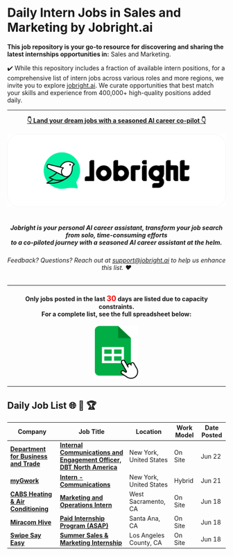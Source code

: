 
# Daily Intern Jobs in Sales and Marketing by Jobright.ai



**This job repository is your go-to resource for discovering and sharing the latest internships opportunities in:** Sales and Marketing.


✔️ While this repository includes a fraction of available intern positions, for a comprehensive list of intern jobs across various roles and more regions, we invite you to explore [jobright.ai](https://jobright.ai/?utm_source=1051&utm_campaign=git). We curate opportunities that best match your skills and experience from 400,000+ high-quality positions added daily.

---

<div align="center">
<p>
    <a href="https://jobright.ai/?utm_source=1051&utm_campaign=git"><b>👇 Land your dream jobs with a seasoned AI career co-pilot 👇</b></a>
    <br>
    <br>
    <a href="https://jobright.ai/?utm_source=1051&utm_campaign=git">
        <img src="./static/img/jrbtn.svg" alt="jobright.ai">
    </a>
    <br>
    <br>
    <i>
    <sub> 
        <h5>
        Jobright is your personal AI career assistant, transform your job search from solo, time-consuming efforts 
        <br>
        to a co-piloted journey with a seasoned AI career assistant at the helm.
        </h5>
    </sub>
    </i>
</p>
<p>
    <sub> 
        <h6>
            Feedback? Questions? Reach out at <a href="mailto:support@jobright.ai">support@jobright.ai</a> to help us enhance this list. ❤️
        </h6>
    </sub>
</p>

---
<h4>
Only jobs posted in the last <span style="color: red; font-weight: bold; font-size: larger;">30</span> days are listed due to capacity constraints.
<br>
For a complete list, see the full spreadsheet below:
</h4>
<a href="https://docs.google.com/spreadsheets/d/1YhCc56aBbm1h-oiGbAEtRlc2IVW-CRqN_fJjsRBPHpk/edit?gid=928003536#gid=928003536">
    <img src="./static/img/excel_icon.png" alt="excel_icon", style="width: 20%; height: 20%;">
</a>
</div>

---
## Daily Job List  🌐 🧭 🏆


<!-- Please leave a one line gap between this and the table TABLE_START (DO NOT CHANGE THIS LINE) -->

| Company | Job Title | Location | Work Model | Date Posted |
| ----- | --------- |  --------- | ---- | ------- |
| **[Department for Business and Trade](http://great.gov.uk)** | **[Internal Communications and Engagement Officer, DBT North America](https://jobright.ai/jobs/info/6676a986fdeefaeb92e85cff?utm_source=1051&utm_campaign=git)** | New York, United States | On Site | Jun 22 |
| **[myGwork](https://www.mygwork.com/en/)** | **[Intern - Communications](https://jobright.ai/jobs/info/667512e0fccfd24c9665fe20?utm_source=1051&utm_campaign=git)** | New York, United States | Hybrid | Jun 21 |
| **[CABS Heating & Air Conditioning](http://www.cabshvac.com)** | **[Marketing and Operations Intern](https://jobright.ai/jobs/info/6674244f9634b665d7e50647?utm_source=1051&utm_campaign=git)** | West Sacramento, CA | On Site | Jun 18 |
| **[Miracom Hive](https://www.miracomhive.com/)** | **[Paid Internship Program (ASAP)](https://jobright.ai/jobs/info/66710f19408631965ab6065e?utm_source=1051&utm_campaign=git)** | Santa Ana, CA | On Site | Jun 18 |
| **[Swipe Say Easy](https://www.swipesayeasy.com/)** | **[Summer Sales & Marketing Internship](https://jobright.ai/jobs/info/66710853a9f37447c9b49dbb?utm_source=1051&utm_campaign=git)** | Los Angeles County, CA | On Site | Jun 18 |
<!-- Please leave a one line gap between this and the table TABLE_END (DO NOT CHANGE THIS LINE) -->